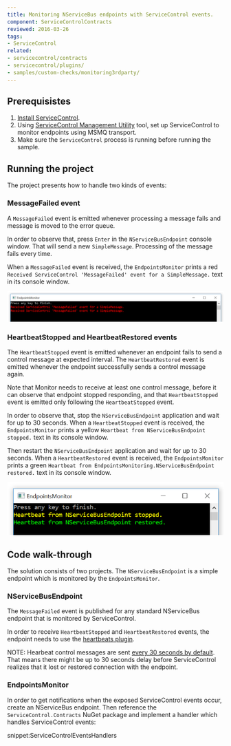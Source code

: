 ```yaml
---
title: Monitoring NServiceBus endpoints with ServiceControl events.
component: ServiceControlContracts
reviewed: 2016-03-26
tags:
- ServiceControl
related:
- servicecontrol/contracts
- servicecontrol/plugins/
- samples/custom-checks/monitoring3rdparty/
---
```


## Prerequisistes

1. [Install ServiceControl](/servicecontrol/installation).
1. Using [ServiceControl Management Utility](/servicecontrol/license#licensing-servicecontrol-servicecontrol-management-utility) tool, set up ServiceControl to monitor endpoints using MSMQ transport.
1. Make sure the `ServiceControl` process is running before running the sample. 


## Running the project

The project presents how to handle two kinds of events:


### MessageFailed event

A `MessageFailed` event is emitted whenever processing a message fails and message is moved to the error queue.

In order to observe that, press `Enter` in the `NServiceBusEndpoint` console window. That will send a new `SimpleMessage`. Processing of the message fails every time.

When a `MessageFailed` event is received, the `EndpointsMonitor` prints a red `Received ServiceControl 'MessageFailed' event for a SimpleMessage.` text in its console window.

![Failed message event](images/failedmessage-event.png)


### HeartbeatStopped and HeartbeatRestored events

The `HeartbeatStopped` event is emitted whenever an endpoint fails to send a control message at expected interval. The `HeartbeatRestored` event is emitted whenever the endpoint successfully sends a control message again. 

Note that Monitor needs to receive at least one control message, before it can observe that endpoint stopped responding, and that `HeartbeatStopped` event is emitted only following the `HeartbeatStopped` event. 

In order to observe that, stop the `NServiceBusEndpoint` application and wait for up to 30 seconds. When a `HeartbeatStopped` event is received, the `EndpointsMonitor` prints a yellow `Heartbeat from NServiceBusEndpoint stopped.` text in its console window.

Then restart the `NServiceBusEndpoint` application and wait for up to 30 seconds. When a `HeartbeatRestored` event is received, the `EndpointsMonitor` prints a green `Heartbeat from EndpointsMonitoring.NServiceBusEndpoint restored.` text in its console window.

![Heartbeat events](images/heartbeats_events.png)


## Code walk-through 

The solution consists of two projects. The `NServiceBusEndpoint` is a simple endpoint which is monitored by the `EndpointsMonitor`.


### NServiceBusEndpoint

The `MessageFailed` event is published for any standard NServiceBus endpoint that is monitored by ServiceControl.

In order to receive `HeartbeatStopped` and `HeartbeatRestored` events, the endpoint needs to use the [heartbeats plugin](/servicecontrol/plugins/heartbeat.md).

NOTE: Hearbeat control messages are sent [every 30 seconds by default](/servicecontrol/plugins/heartbeat.md#configuration-ttl). That means there might be up to 30 seconds delay before ServiceControl realizes that it lost or restored connection with the endpoint. 


### EndpointsMonitor

In order to get notifications when the exposed ServiceControl events occur, create an NServiceBus endpoint. Then reference the `ServiceControl.Contracts` NuGet package and implement a handler which handles ServiceControl events:

snippet:ServiceControlEventsHandlers
